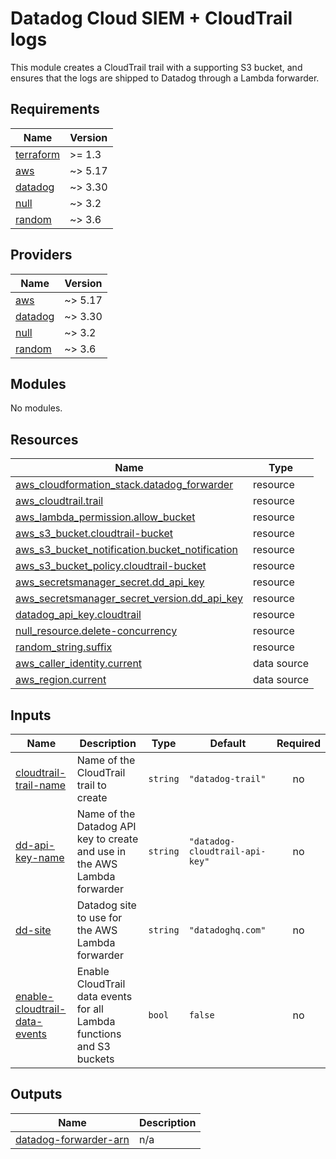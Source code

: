 # Datadog Cloud SIEM + CloudTrail logs

This module creates a CloudTrail trail with a supporting S3 bucket, and ensures that the logs are shipped to Datadog through a Lambda forwarder.

<!-- BEGIN_TF_DOCS -->
## Requirements

| Name | Version |
|------|---------|
| <a name="requirement_terraform"></a> [terraform](#requirement\_terraform) | >= 1.3 |
| <a name="requirement_aws"></a> [aws](#requirement\_aws) | ~> 5.17 |
| <a name="requirement_datadog"></a> [datadog](#requirement\_datadog) | ~> 3.30 |
| <a name="requirement_null"></a> [null](#requirement\_null) | ~> 3.2 |
| <a name="requirement_random"></a> [random](#requirement\_random) | ~> 3.6 |

## Providers

| Name | Version |
|------|---------|
| <a name="provider_aws"></a> [aws](#provider\_aws) | ~> 5.17 |
| <a name="provider_datadog"></a> [datadog](#provider\_datadog) | ~> 3.30 |
| <a name="provider_null"></a> [null](#provider\_null) | ~> 3.2 |
| <a name="provider_random"></a> [random](#provider\_random) | ~> 3.6 |

## Modules

No modules.

## Resources

| Name | Type |
|------|------|
| [aws_cloudformation_stack.datadog_forwarder](https://registry.terraform.io/providers/hashicorp/aws/latest/docs/resources/cloudformation_stack) | resource |
| [aws_cloudtrail.trail](https://registry.terraform.io/providers/hashicorp/aws/latest/docs/resources/cloudtrail) | resource |
| [aws_lambda_permission.allow_bucket](https://registry.terraform.io/providers/hashicorp/aws/latest/docs/resources/lambda_permission) | resource |
| [aws_s3_bucket.cloudtrail-bucket](https://registry.terraform.io/providers/hashicorp/aws/latest/docs/resources/s3_bucket) | resource |
| [aws_s3_bucket_notification.bucket_notification](https://registry.terraform.io/providers/hashicorp/aws/latest/docs/resources/s3_bucket_notification) | resource |
| [aws_s3_bucket_policy.cloudtrail-bucket](https://registry.terraform.io/providers/hashicorp/aws/latest/docs/resources/s3_bucket_policy) | resource |
| [aws_secretsmanager_secret.dd_api_key](https://registry.terraform.io/providers/hashicorp/aws/latest/docs/resources/secretsmanager_secret) | resource |
| [aws_secretsmanager_secret_version.dd_api_key](https://registry.terraform.io/providers/hashicorp/aws/latest/docs/resources/secretsmanager_secret_version) | resource |
| [datadog_api_key.cloudtrail](https://registry.terraform.io/providers/DataDog/datadog/latest/docs/resources/api_key) | resource |
| [null_resource.delete-concurrency](https://registry.terraform.io/providers/hashicorp/null/latest/docs/resources/resource) | resource |
| [random_string.suffix](https://registry.terraform.io/providers/hashicorp/random/latest/docs/resources/string) | resource |
| [aws_caller_identity.current](https://registry.terraform.io/providers/hashicorp/aws/latest/docs/data-sources/caller_identity) | data source |
| [aws_region.current](https://registry.terraform.io/providers/hashicorp/aws/latest/docs/data-sources/region) | data source |

## Inputs

| Name | Description | Type | Default | Required |
|------|-------------|------|---------|:--------:|
| <a name="input_cloudtrail-trail-name"></a> [cloudtrail-trail-name](#input\_cloudtrail-trail-name) | Name of the CloudTrail trail to create | `string` | `"datadog-trail"` | no |
| <a name="input_dd-api-key-name"></a> [dd-api-key-name](#input\_dd-api-key-name) | Name of the Datadog API key to create and use in the AWS Lambda forwarder | `string` | `"datadog-cloudtrail-api-key"` | no |
| <a name="input_dd-site"></a> [dd-site](#input\_dd-site) | Datadog site to use for the AWS Lambda forwarder | `string` | `"datadoghq.com"` | no |
| <a name="input_enable-cloudtrail-data-events"></a> [enable-cloudtrail-data-events](#input\_enable-cloudtrail-data-events) | Enable CloudTrail data events for all Lambda functions and S3 buckets | `bool` | `false` | no |

## Outputs

| Name | Description |
|------|-------------|
| <a name="output_datadog-forwarder-arn"></a> [datadog-forwarder-arn](#output\_datadog-forwarder-arn) | n/a |
<!-- END_TF_DOCS -->
